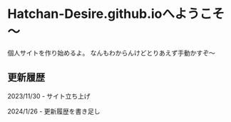 # Hatchan-Desire.github.ioへようこそ～

個人サイトを作り始めるよ。
なんもわからんけどとりあえず手動かすぞ～

## 更新履歴
2023/11/30 - サイト立ち上げ

2024/1/26 - 更新履歴を書き足し